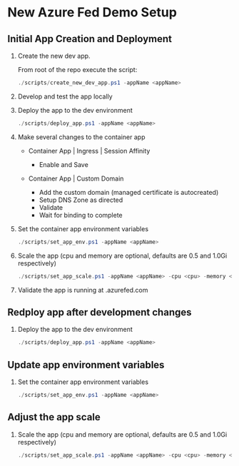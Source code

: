 # New Azure Fed Demo Setup

## Initial App Creation and Deployment

1. Create the new dev app.

    From root of the repo execute the script:

    ```powershell
    ./scripts/create_new_dev_app.ps1 -appName <appName>
    ```

2. Develop and test the app locally

3. Deploy the app to the dev environment

    ```powershell
    ./scripts/deploy_app.ps1 -appName <appName>
    ```

4. Make several changes to the container app

   - Container App | Ingress | Session Affinity
     - Enable and Save

   - Container App | Custom Domain
      - Add the custom domain (managed certificate is autocreated)
      - Setup DNS Zone as directed
      - Validate
      - Wait for binding to complete

5. Set the container app environment variables

    ```powershell
    ./scripts/set_app_env.ps1 -appName <appName>
    ```

6. Scale the app (cpu and memory are optional, defaults are 0.5 and 1.0Gi respectively)

    ```powershell
    ./scripts/set_app_scale.ps1 -appName <appName> -cpu <cpu> -memory <memory>
    ```

7. Validate the app is running at <appname>.azurefed.com

## Redploy app after development changes

1. Deploy the app to the dev environment

    ```powershell
    ./scripts/deploy_app.ps1 -appName <appName>
    ```

## Update app environment variables

1. Set the container app environment variables

    ```powershell
    ./scripts/set_app_env.ps1 -appName <appName>
    ```

## Adjust the app scale

1. Scale the app (cpu and memory are optional, defaults are 0.5 and 1.0Gi respectively)

    ```powershell
    ./scripts/set_app_scale.ps1 -appName <appName> -cpu <cpu> -memory <memory>
    ```
